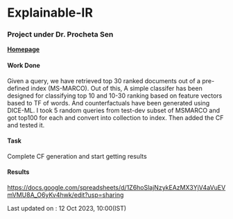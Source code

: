 # Explainable-IR

### Project under Dr. Procheta Sen
<a href="https://www.liverpool.ac.uk/computer-science/staff/procheta-sen/" target="_blank"><b>Homepage</b></a>

#### Work Done

Given a query, we have retrieved top 30 ranked documents out of a pre-defined index (MS-MARCO). Out of this, A simple classifer has been designed for classifying top 10 and 10-30 ranking based on feature vectors based to TF of words. And counterfactuals have been generated using DICE-ML. I took 5 random queries from test-dev subset of MSMARCO and got top100 for each and convert into collection to index. Then added the CF and tested it.

#### Task
Complete CF generation and start getting results

#### Results
<a href="https://docs.google.com/spreadsheets/d/1Z6hoSlajNzykEAzMX3YjV4aVuEVmVMU8A_O6yKv4hwk/edit?usp=sharing">https://docs.google.com/spreadsheets/d/1Z6hoSlajNzykEAzMX3YjV4aVuEVmVMU8A_O6yKv4hwk/edit?usp=sharing</a>

Last updated on : 12 Oct 2023, 10:00(IST)


